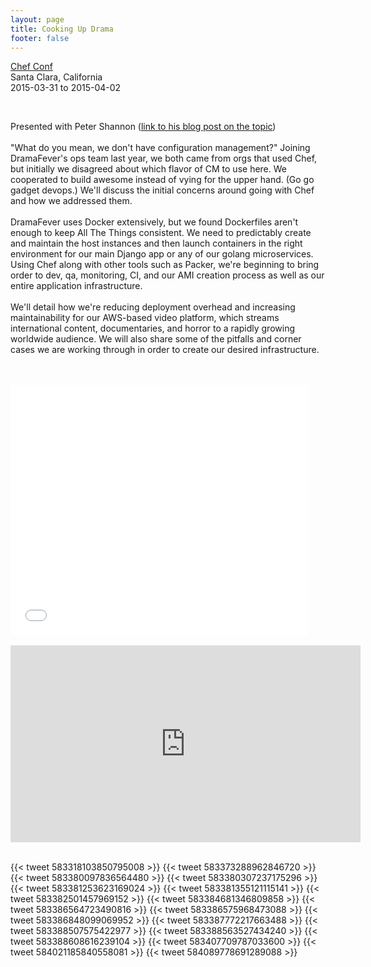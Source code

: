 ```yaml
---
layout: page
title: Cooking Up Drama
footer: false
---
```


<a href="http://sched.co/2HaE">Chef Conf</a><br>
Santa Clara, California<br>
2015-03-31 to 2015-04-02<br>

<br>

Presented with Peter Shannon (<a href="http://peterjshan.com/posts/2015/04/chefconf2015/">link to his blog post on the topic</a>)
<br>
<br>
"What do you mean, we don't have configuration management?" Joining DramaFever's ops team last year, we both came from orgs that used Chef, but initially we disagreed about which flavor of CM to use here. We cooperated to build awesome instead of vying for the upper hand. (Go go gadget devops.) We'll discuss the initial concerns around going with Chef and how we addressed them.
<br>
<br>
DramaFever uses Docker extensively, but we found Dockerfiles aren't enough to keep All The Things consistent. We need to predictably create and maintain the host instances and then launch containers in the right environment for our main Django app or any of our golang microservices. Using Chef along with other tools such as Packer, we're beginning to bring order to dev, qa, monitoring, CI, and our AMI creation process as well as our entire application infrastructure. 
<br>
<br>
We'll detail how we're reducing deployment overhead and increasing maintainability for our AWS-based video platform, which streams international content, documentaries, and horror to a rapidly growing worldwide audience.  We will also share some of the pitfalls and corner cases we are working through in order to create our desired infrastructure.

<br>
<br>
<iframe src="//www.slideshare.net/slideshow/embed_code/46616404" width="476" height="400" frameborder="0" marginwidth="0" marginheight="0" scrolling="no"></iframe>
<br>
<br>

<iframe width="560" height="315" src="https://www.youtube.com/embed/8fcDZB-QMRA" frameborder="0" allowfullscreen></iframe>
<br>
<br>


{{< tweet 583318103850795008 >}}
{{< tweet 583373288962846720 >}}
{{< tweet 583380097836564480 >}}
{{< tweet 583380307237175296 >}}
{{< tweet 583381253623169024 >}}
{{< tweet 583381355121115141 >}}
{{< tweet 583382501457969152 >}}
{{< tweet 583384681346809858 >}}
{{< tweet 583386564723490816 >}}
{{< tweet 583386575968473088 >}}
{{< tweet 583386848099069952 >}}
{{< tweet 583387772217663488 >}}
{{< tweet 583388507575422977 >}}
{{< tweet 583388563527434240 >}}
{{< tweet 583388608616239104 >}}
{{< tweet 583407709787033600 >}}
{{< tweet 584021185840558081 >}}
{{< tweet 584089778691289088 >}}
